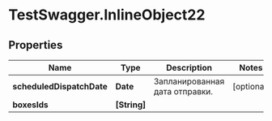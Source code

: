 # TestSwagger.InlineObject22

## Properties

Name | Type | Description | Notes
------------ | ------------- | ------------- | -------------
**scheduledDispatchDate** | **Date** | Запланированная дата отправки. | [optional] 
**boxesIds** | **[String]** |  | 


